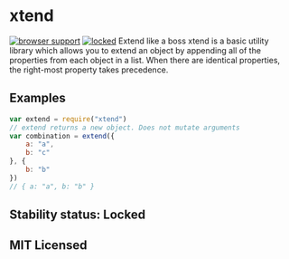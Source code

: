 # xtend
[![browser support][3]][4]
[![locked](http://badges.github.io/stability-badges/dist/locked.svg)](http://github.com/badges/stability-badges)
Extend like a boss
xtend is a basic utility library which allows you to extend an object by appending all of the properties from each object in a list. When there are identical properties, the right-most property takes precedence.
## Examples
```js
var extend = require("xtend")
// extend returns a new object. Does not mutate arguments
var combination = extend({
    a: "a",
    b: "c"
}, {
    b: "b"
})
// { a: "a", b: "b" }
```
## Stability status: Locked
## MIT Licensed
  [3]: http://ci.testling.com/Raynos/xtend.png
  [4]: http://ci.testling.com/Raynos/xtend
